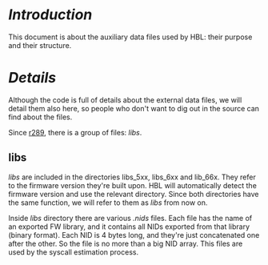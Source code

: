 # _Introduction_ #

This document is about the auxiliary data files used by HBL: their purpose and their structure.

# _Details_ #

Although the code is full of details about the external data files, we will detail them also here, so people who don't want to dig out in the source can find about the files.

Since [r289](https://code.google.com/p/valentine-hbl/source/detail?r=289), there is a group of files: _libs_.

## libs ##

_libs_ are included in the directories libs\_5xx, libs\_6xx and lib\_66x. They refer to the firmware version they're built upon. HBL will automatically detect the firmware version and use the relevant directory. Since both directories have the same function, we will refer to them as _libs_ from now on.

Inside _libs_ directory there are various _.nids_ files. Each file has the name of an exported FW library, and it contains all NIDs exported from that library (binary format). Each NID is 4 bytes long, and they're just concatenated one after the other. So the file is no more than a big NID array. This files are used by the syscall estimation process.